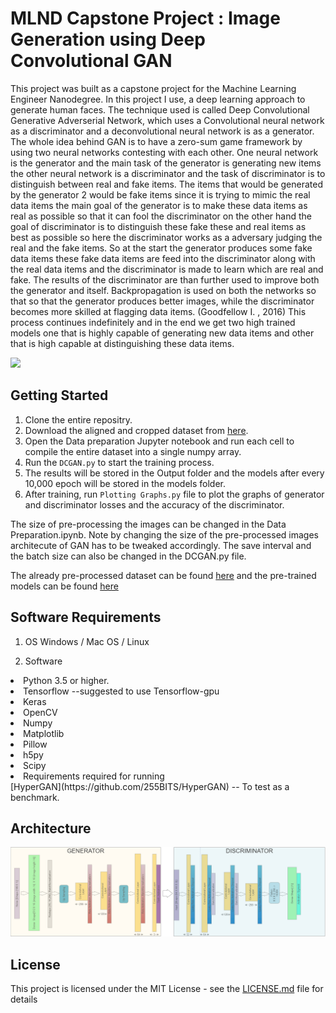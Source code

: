 # MLND Capstone Project : Image Generation using Deep Convolutional GAN
This project was built as a capstone project for the Machine Learning Engineer Nanodegree. In this project I use, a deep learning approach to generate human faces. The technique used is called Deep Convolutional Generative Adverserial
Network, which uses a Convolutional neural network as a discriminator and a deconvolutional neural network is as a generator.
The whole idea behind GAN is to have a zero-sum game framework by using two neural networks contesting
with each other. One neural network is the generator and the main task of the generator is
generating new items the other neural network is a discriminator and the task of discriminator is
to distinguish between real and fake items. The items that would be generated by the generator
2 would be fake items since it is trying to mimic the real data items the main goal of the generator
is to make these data items as real as possible so that it can fool the discriminator on the other
hand the goal of discriminator is to distinguish these fake these and real items as best as possible
so here the discriminator works as a adversary judging the real and the fake items. So at the start
the generator produces some fake data items these fake data items are feed into the discriminator
along with the real data items and the discriminator is made to learn which are real and fake. The
results of the discriminator are than further used to improve both the generator and itself.
Backpropagation is used on both the networks so that so that the generator produces better
images, while the discriminator becomes more skilled at flagging data items. (Goodfellow I. ,
2016) This process continues indefinitely and in the end we get two high trained models one that
is highly capable of generating new data items and other that is high capable at distinguishing
these data items.

![](100000_epoch_64_bs.gif)

## Getting Started
1. Clone the entire repositry.
2. Download the aligned and cropped dataset from [here](http://mmlab.ie.cuhk.edu.hk/projects/CelebA.html).
3. Open the Data preparation Jupyter notebook and run each cell to compile the entire dataset into a single numpy array.
4. Run the `DCGAN.py` to start the training process.
5. The results will be stored in the Output folder and the models after every 10,000 epoch will be stored in the models folder.
6. After training, run `Plotting Graphs.py` file to plot the graphs of generator and discriminator losses and the accuracy of the discriminator.

The size of pre-processing the images can be changed in the Data Preparation.ipynb. Note by changing the size of the pre-processed images architecute of GAN has to be tweaked accordingly.
The save interval and the batch size can also be changed in the DCGAN.py file.

The already pre-processed dataset can be found [here](https://drive.google.com/open?id=1NABm6XTteqCn6JKbuaK4WuwTfDrDR13h) and the pre-trained models can be found [here](https://drive.google.com/open?id=1f2oxsDzZpLCqF2XKQO6hVQONY1duG0m3)


## Software Requirements
1. OS Windows / Mac OS / Linux

2. Software
<li>Python 3.5 or higher.</li>
<li>Tensorflow --suggested to use Tensorflow-gpu</li>
<li>Keras</li>
<li>OpenCV</li>
<li>Numpy</li>
<li>Matplotlib</li>
<li>Pillow</li>
<li>h5py</li>
<li>Scipy</li>
<li>Requirements required for running</li> [HyperGAN](https://github.com/255BITS/HyperGAN) -- To test as a benchmark.

## Architecture
![](DCGAN.png)

## License

This project is licensed under the MIT License - see the [LICENSE.md](LICENSE.md) file for details
